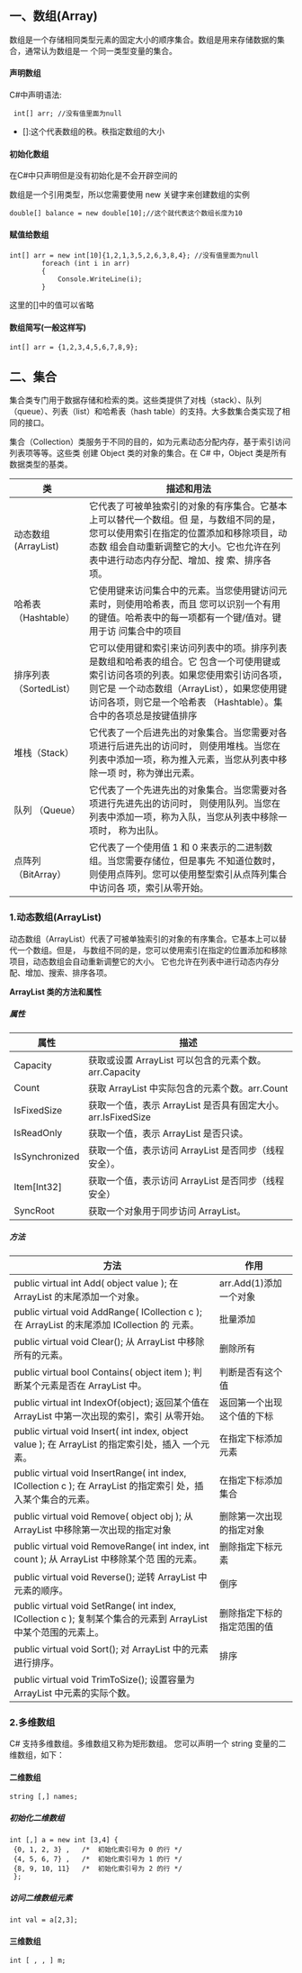 ## 一、数组(Array)

数组是一个存储相同类型元素的固定大小的顺序集合。数组是用来存储数据的集合，通常认为数组是一 个同一类型变量的集合。

#### 声明数组

C#中声明语法:

```
 int[] arr; //没有值里面为null
```

- []:这个代表数组的秩。秩指定数组的大小

#### 初始化数组

在C#中只声明但是没有初始化是不会开辟空间的

数组是一个引用类型，所以您需要使用 new 关键字来创建数组的实例

```
double[] balance = new double[10];//这个就代表这个数组长度为10
```

#### 赋值给数组

```
int[] arr = new int[10]{1,2,1,3,5,2,6,3,8,4}; //没有值里面为null
        foreach (int i in arr)
        {
            Console.WriteLine(i);
        }
```

这里的[]中的值可以省略

#### 数组简写(一般这样写)

```
int[] arr = {1,2,3,4,5,6,7,8,9};
```

## 二、集合

集合类专门用于数据存储和检索的类。这些类提供了对栈（stack）、队列 （queue）、列表（list）和哈希表（hash table）的支持。大多数集合类实现了相同的接口。

集合（Collection）类服务于不同的目的，如为元素动态分配内存，基于索引访问列表项等等。这些类 创建 Object 类的对象的集合。在 C# 中，Object 类是所有数据类型的基类。

| 类                      | 描述和用法                                                   |
| ----------------------- | ------------------------------------------------------------ |
| 动态数组(ArrayList)     | 它代表了可被单独索引的对象的有序集合。它基本上可以替代一个数组。但 是，与数组不同的是，您可以使用索引在指定的位置添加和移除项目，动态数 组会自动重新调整它的大小。它也允许在列表中进行动态内存分配、增加、搜 索、排序各项。 |
| 哈希表 （Hashtable）    | 它使用键来访问集合中的元素。当您使用键访问元素时，则使用哈希表，而且 您可以识别一个有用的键值。哈希表中的每一项都有一个键/值对。键用于访 问集合中的项目 |
| 排序列表 （SortedList） | 它可以使用键和索引来访问列表中的项。排序列表是数组和哈希表的组合。它 包含一个可使用键或索引访问各项的列表。如果您使用索引访问各项，则它是 一个动态数组（ArrayList），如果您使用键访问各项，则它是一个哈希表 （Hashtable）。集合中的各项总是按键值排序 |
| 堆栈（Stack）           | 它代表了一个后进先出的对象集合。当您需要对各项进行后进先出的访问时， 则使用堆栈。当您在列表中添加一项，称为推入元素，当您从列表中移除一项 时，称为弹出元素。 |
| 队列 （Queue）          | 它代表了一个先进先出的对象集合。当您需要对各项进行先进先出的访问时， 则使用队列。当您在列表中添加一项，称为入队，当您从列表中移除一项时， 称为出队。 |
| 点阵列 （BitArray）     | 它代表了一个使用值 1 和 0 来表示的二进制数组。当您需要存储位，但是事先 不知道位数时，则使用点阵列。您可以使用整型索引从点阵列集合中访问各 项，索引从零开始。 |

### 1.动态数组(ArrayList)

动态数组（ArrayList）代表了可被单独索引的对象的有序集合。它基本上可以替代一个数组。但是， 与数组不同的是，您可以使用索引在指定的位置添加和移除项目，动态数组会自动重新调整它的大小。 它也允许在列表中进行动态内存分配、增加、搜索、排序各项。

**ArrayList 类的方法和属性**

##### 属性

| 属性           | 描述                                                         |
| -------------- | ------------------------------------------------------------ |
| Capacity       | 获取或设置 ArrayList 可以包含的元素个数。arr.Capacity        |
| Count          | 获取 ArrayList 中实际包含的元素个数。arr.Count               |
| IsFixedSize    | 获取一个值，表示 ArrayList 是否具有固定大小。arr.IsFixedSize |
| IsReadOnly     | 获取一个值，表示 ArrayList 是否只读。                        |
| IsSynchronized | 获取一个值，表示访问 ArrayList 是否同步（线程安全）。        |
| Item[Int32]    | 获取一个值，表示访问 ArrayList 是否同步（线程安全）          |
| SyncRoot       | 获取一个对象用于同步访问 ArrayList。                         |

##### 方法

| 方法                                                         | 作用                       |
| ------------------------------------------------------------ | -------------------------- |
| public virtual int Add( object value ); 在 ArrayList 的末尾添加一个对象。 | arr.Add(1)添加一个对象     |
| public virtual void AddRange( ICollection c ); 在 ArrayList 的末尾添加 ICollection 的 元素。 | 批量添加                   |
| public virtual void Clear(); 从 ArrayList 中移除所有的元素。 | 删除所有                   |
| public virtual bool Contains( object item ); 判断某个元素是否在 ArrayList 中。 | 判断是否有这个值           |
| public virtual int IndexOf(object); 返回某个值在 ArrayList 中第一次出现的索引，索引 从零开始。 | 返回第一个出现这个值的下标 |
| public virtual void Insert( int index, object value ); 在 ArrayList 的指定索引处，插入 一个元素。 | 在指定下标添加元素         |
| public virtual void InsertRange( int index, ICollection c ); 在 ArrayList 的指定索引 处，插入某个集合的元素。 | 在指定下标添加集合         |
| public virtual void Remove( object obj ); 从 ArrayList 中移除第一次出现的指定对象 | 删除第一次出现的指定对象   |
| public virtual void RemoveRange( int index, int count ); 从 ArrayList 中移除某个范 围的元素。 | 删除指定下标元素           |
| public virtual void Reverse(); 逆转 ArrayList 中元素的顺序。 | 倒序                       |
| public virtual void SetRange( int index, ICollection c ); 复制某个集合的元素到 ArrayList 中某个范围的元素上。 | 删除指定下标的指定范围的值 |
| public virtual void Sort(); 对 ArrayList 中的元素进行排序。  | 排序                       |
| public virtual void TrimToSize(); 设置容量为 ArrayList 中元素的实际个数。 |                            |

### 2.多维数组

C# 支持多维数组。多维数组又称为矩形数组。 您可以声明一个 string 变量的二维数组，如下：

#### 二维数组

```
string [,] names;
```

##### 初始化二维数组

```
int [,] a = new int [3,4] {
 {0, 1, 2, 3} ,   /*  初始化索引号为 0 的行 */
 {4, 5, 6, 7} ,   /*  初始化索引号为 1 的行 */
 {8, 9, 10, 11}   /*  初始化索引号为 2 的行 */
 };
```

##### 访问二维数组元素

```
int val = a[2,3];
```

#### 三维数组

```
int [ , , ] m;
```

